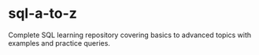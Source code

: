 # sql-a-to-z
Complete SQL learning repository covering basics to advanced topics with examples and practice queries.
